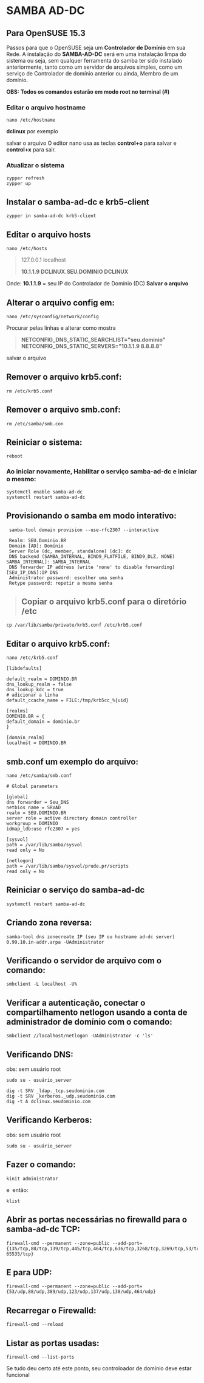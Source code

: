 # SAMBA AD-DC

## **Para OpenSUSE 15.3**

Passos para que o OpenSUSE seja um **Controlador de Domínio** em sua Rede. A instalação do **SAMBA-AD-DC** será em uma instalação limpa do sistema ou seja, sem qualquer ferramenta do samba ter sido instalado anteriormente, tanto como um servidor de arquivos simples,  como um serviço de Controlador de domínio anterior ou ainda, Membro de um domínio.  

**OBS: Todos os comandos estarão em modo root no terminal (#)**

### Editar o arquivo hostname

```
nano /etc/hostname 
```

**dclinux**
por exemplo

salvar o arquivo
O editor nano usa as teclas **control+o** para salvar e **control+x** para sair. 

### Atualizar o sistema

```
zypper refresh
zypper up
```

## Instalar o samba-ad-dc e krb5-client

```
zypper in samba-ad-dc krb5-client
```

## Editar o arquivo hosts

```
nano /etc/hosts
```

> 127.0.0.1 localhost
> 
> **10.1.1.9 DCLINUX.SEU.DOMINIO   DCLINUX**

Onde:
**10.1.1.9** = seu IP do Controlador de Domínio (DC)
**Salvar o arquivo**

## Alterar o arquivo config em:

```
nano /etc/sysconfig/network/config
```

Procurar pelas linhas e alterar como mostra

> **NETCONFIG_DNS_STATIC_SEARCHLIST="seu.dominio"  
> NETCONFIG_DNS_STATIC_SERVERS="10.1.1.9 8.8.8.8"**

salvar o arquivo

## Remover o arquivo krb5.conf:

```
rm /etc/krb5.conf
```

## Remover o arquivo smb.conf:

```
rm /etc/samba/smb.con
```

## Reiniciar o sistema:

```
reboot
```

### Ao iniciar novamente, **Habilitar** o serviço samba-ad-dc e **iniciar** o mesmo:

```
systemctl enable samba-ad-dc  
systemctl restart samba-ad-dc
```

## Provisionando o samba em modo **interativo**:

```
 samba-tool domain provision --use-rfc2307 --interactive
 
 Realm: SEU.Dominio.BR  
 Domain [AD]: Domínio  
 Server Role (dc, member, standalone) [dc]: dc 
 DNS backend (SAMBA_INTERNAL, BIND9_FLATFILE, BIND9_DLZ, NONE) SAMBA_INTERNAL]: SAMBA_INTERNAL 
 DNS forwarder IP address (write 'none' to disable forwarding) [SEU_IP_DNS]:IP DNS  
 Administrator password: escolher uma senha  
 Retype password: repetir a mesma senha
```

> ## Copiar o arquivo krb5.conf para o diretório /etc

```
cp /var/lib/samba/private/krb5.conf /etc/krb5.conf
```

## Editar o arquivo krb5.conf:

```
nano /etc/krb5.conf
```

```
[libdefaults]  

default_realm = DOMINIO.BR  
dns_lookup_realm = false  
dns_lookup_kdc = true
# adicionar a linha
default_ccache_name = FILE:/tmp/krb5cc_%{uid}

[realms]  
DOMINIO.BR = {  
default_domain = dominio.br  
}

[domain_realm]  
localhost = DOMINIO.BR
```

## smb.conf um exemplo do arquivo:

```
nano /etc/samba/smb.conf
```

```
# Global parameters

[global]  
dns forwarder = Seu_DNS  
netbios name = SRVAD  
realm = SEU.DOMINIO.BR  
server role = active directory domain controller  
workgroup = DOMINIO  
idmap_ldb:use rfc2307 = yes

[sysvol]  
path = /var/lib/samba/sysvol  
read only = No

[netlogon]  
path = /var/lib/samba/sysvol/prude.pr/scripts  
read only = No
```

## Reiniciar o serviço do samba-ad-dc

```
systemctl restart samba-ad-dc
```

## Criando zona reversa:

```
samba-tool dns zonecreate IP (seu IP ou hostname ad-dc server) 0.99.10.in-addr.arpa -UAdministrator
```

## Verificando o servidor de arquivo com o comando:

```
smbclient -L localhost -U%
```

## Verificar a autenticação, conectar o compartilhamento netlogon usando a conta de administrador de domínio com o comando:

```
smbclient //localhost/netlogon -UAdministrator -c 'ls'
```

## Verificando DNS:

obs: sem usuário root

```
sudo su - usuário_server
```

```
dig -t SRV _ldap._tcp.seudominio.com  
dig -t SRV _kerberos._udp.seudominio.com  
dig -t A dclinux.seudominio.com
```

## Verificando Kerberos:

obs: sem usuário root

```
sudo su - usuário_server
```

## Fazer o comando:

```
kinit administrator
```

e  então:

```
klist
```

## Abrir as portas necessárias no firewalld para o samba-ad-dc TCP:

```
firewall-cmd --permanent --zone=public --add-port={135/tcp,88/tcp,139/tcp,445/tcp,464/tcp,636/tcp,3268/tcp,3269/tcp,53/tcp,389/tcp,49152-65535/tcp}
```

## E para UDP:

```
firewall-cmd --permanent --zone=public --add-port={53/udp,88/udp,389/udp,123/udp,137/udp,138/udp,464/udp}
```

## Recarregar o Firewalld:

```
firewall-cmd --reload
```

## Listar as portas usadas:

```
firewall-cmd --list-ports
```

Se tudo deu certo até  este ponto, seu controloador de domínio deve estar funcional
